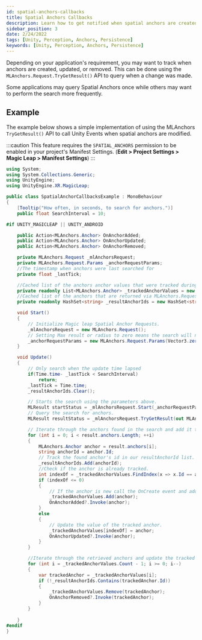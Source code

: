 ```yaml
---
id: spatial-anchors-callbacks
title: Spatial Anchors Callbacks
description: Learn how to get notified when spatial anchors are created, added or removed.
sidebar_position: 3
date: 2/24/2022
tags: [Unity, Perception, Anchors, Persistence]
keywords: [Unity, Perception, Anchors, Persistence]
---
```


Depending on your application's requirement, you may want to track when anchors are created, updated, or removed. This can be done using the `MLAnchors.Request.TryGetResult()` API to query when a change was made.

Some applications may query Spatial Anchors once while others may want to perform the search more frequently.

## Example

The example below shows a simple implementation of using the MLAnchors `TryGetResult()` API to call Unity Events when spatial anchors are modified.

:::caution
This feature requires the `SPATIAL_ANCHORS` permission to be enabled in your project's Manifest Settings. (**Edit > Project Settings > Magic Leap > Manifest Settings**)
:::

```csharp showLineNumbers
using System;
using System.Collections.Generic;
using UnityEngine;
using UnityEngine.XR.MagicLeap;

public class SpatialAnchorCallbacksExample : MonoBehaviour
{
    [Tooltip("How often, in seconds, to search for anchors.")]
    public float SearchInterval = 10;

#if UNITY_MAGICLEAP || UNITY_ANDROID

    public Action<MLAnchors.Anchor> OnAnchorAdded;
    public Action<MLAnchors.Anchor> OnAnchorUpdated;
    public Action<MLAnchors.Anchor> OnAnchorRemoved;

    private MLAnchors.Request _mlAnchorsRequest;
    private MLAnchors.Request.Params _anchorRequestParams;
    //The timestamp when anchors were last searched for
    private float _lastTick;

    //Cached list of the anchors anchor values that were tracked during the last search.
    private readonly List<MLAnchors.Anchor> _trackedAnchorValues = new List<MLAnchors.Anchor>();
    //Cached list of the anchors that are returned via MLAnchors.Request.TryGetResult()
    private readonly HashSet<string> _resultAnchorIds = new HashSet<string>();

    void Start()
    {
        // Initialize Magic leap Spatial Anchor Requests.
        _mlAnchorsRequest = new MLAnchors.Request();
        // Setting Max result or radius to zero means the search will not be constrained.
        _anchorRequestParams = new MLAnchors.Request.Params(Vector3.zero, 0, 0, false);
    }

    void Update()
    {
        // Only search when the update time lapsed 
        if(Time.time- _lastTick < SearchInterval)
            return;
        _lastTick = Time.time;
        _resultAnchorIds.Clear();

        // Starts the search using the parameters above.
        MLResult startStatus = _mlAnchorsRequest.Start(_anchorRequestParams);
        // Query the search for anchors.
        MLResult resultStatus = _mlAnchorsRequest.TryGetResult(out MLAnchors.Request.Result result);

        // Iterate through the anchors found in the search and add it to the current anchor list.
        for (int i = 0; i < result.anchors.Length; ++i)
        {
            MLAnchors.Anchor anchor = result.anchors[i];
            string anchorId = anchor.Id;
            // Track the found anchor's id in our resultAnchorId list.
            _resultAnchorIds.Add(anchorId);
            //Check if the anchor is already tracked.
            int indexOf = _trackedAnchorValues.FindIndex(x => x.Id == anchorId);
            if (indexOf <= 0)
            {
                // If the anchor is new call the OnCreate event and add it to our list.
                _trackedAnchorValues.Add(anchor);
                OnAnchorAdded?.Invoke(anchor);
            }
            else 
            {
                // Update the value of the tracked anchor.
                _trackedAnchorValues[indexOf] = anchor;
                OnAnchorUpdated?.Invoke(anchor);
            }
        }

        //Iterate through the retrieved anchors and update the tracked anchors list
        for (int i = _trackedAnchorValues.Count - 1; i >= 0; i--)
        {
            var trackedAnchor = _trackedAnchorValues[i];
            if (!_resultAnchorIds.Contains(trackedAnchor.Id))
            {
                _trackedAnchorValues.Remove(trackedAnchor);
                OnAnchorRemoved?.Invoke(trackedAnchor);
            }
        }
        
    }
#endif
}
```
